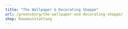 ```yaml
---
title: "The Wallpaper & Decorating Shoppe"
url: /greensburg/the-wallpaper-und-decorating-shoppe/
shop: Raumausstattung
---
```

